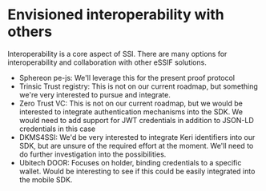 # Envisioned interoperability with others

Interoperability is a core aspect of SSI. There are many options for interoperability and collaboration with other eSSIF solutions.

- Sphereon pe-js: We'll leverage this for the present proof protocol
- Trinsic Trust registry: This is not on our current roadmap, but something we're very interested to pursue and integrate.
- Zero Trust VC: This is not on our current roadmap, but we would be interested to integrate authentication mechanisms into the SDK. We would need to add support for JWT credentials in addition to JSON-LD credentials in this case
- DKMS4SSI: We'd be very interested to integrate Keri identifiers into our SDK, but are unsure of the required effort at the moment. We'll need to do further investigation into the possibilities. 
- Ubitech DOOR: Focuses on holder, binding credentials to a specific wallet. Would be interesting to see if this could be easily integrated into the mobile SDK.
